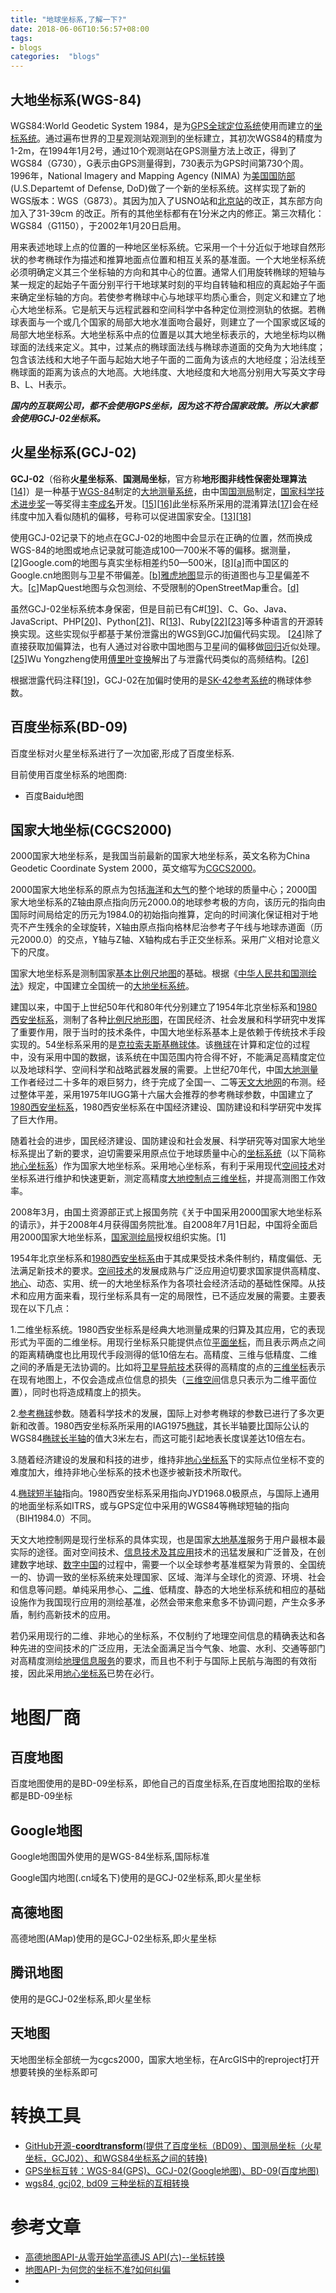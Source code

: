 ```yaml
---
title: "地球坐标系,了解一下?"
date: 2018-06-06T10:56:57+08:00
tags:
- blogs
categories:  "blogs" 
---
```



## 大地坐标系(WGS-84)

WGS84:World Geodetic System 1984，是为[GPS全球定位系统](https://baike.baidu.com/item/GPS%E5%85%A8%E7%90%83%E5%AE%9A%E4%BD%8D%E7%B3%BB%E7%BB%9F)使用而建立的[坐标系统](https://baike.baidu.com/item/%E5%9D%90%E6%A0%87%E7%B3%BB%E7%BB%9F)。通过遍布世界的卫星观测站观测到的坐标建立，其初次WGS84的精度为1-2m，在1994年1月2号，通过10个观测站在GPS测量方法上改正，得到了WGS84（G730），G表示由GPS测量得到，730表示为GPS时间第730个周。1996年，National Imagery and Mapping Agency (NIMA) 为[美国国防部](https://baike.baidu.com/item/%E7%BE%8E%E5%9B%BD%E5%9B%BD%E9%98%B2%E9%83%A8) (U.S.Departemt of Defense, DoD)做了一个新的坐标系统。这样实现了新的WGS版本：WGS（G873）。其因为加入了USNO站和[北京站](https://baike.baidu.com/item/%E5%8C%97%E4%BA%AC%E7%AB%99)的改正，其东部方向加入了31-39cm 的改正。所有的其他坐标都有在1分米之内的修正。第三次精化：WGS84（G1150），于2002年1月20日启用。



用来表述地球上点的位置的一种地区坐标系统。它采用一个十分近似于地球自然形状的参考椭球作为描述和推算地面点位置和相互关系的基准面。一个大地坐标系统必须明确定义其三个坐标轴的方向和其中心的位置。通常人们用旋转椭球的短轴与某一规定的起始子午面分别平行干地球某时刻的平均自转轴和相应的真起始子午面来确定坐标轴的方向。若使参考椭球中心与地球平均质心重合，则定义和建立了地心大地坐标系。它是航天与远程武器和空间科学中各种定位测控测轨的依据。若椭球表面与一个或几个国家的局部大地水准面吻合最好，则建立了一个国家或区域的局部大地坐标系。大地坐标系中点的位置是以其大地坐标表示的，大地坐标均以椭球面的法线来定义。其中，过某点的椭球面法线与椭球赤道面的交角为大地纬度；包含该法线和大地子午面与起始大地子午面的二面角为该点的大地经度；沿法线至椭球面的距离为该点的大地高。大地纬度、大地经度和大地高分别用大写英文字母B、L、H表示。



***国内的互联网公司，都不会使用GPS坐标，因为这不符合国家政策。所以大家都会使用GCJ-02坐标系。***



## 火星坐标系(GCJ-02)

**GCJ-02**（俗称**火星坐标系**、**国测局坐标**，官方称**地形图非线性保密处理算法**[[14\]](https://zh.wikipedia.org/wiki/%E4%B8%AD%E5%8D%8E%E4%BA%BA%E6%B0%91%E5%85%B1%E5%92%8C%E5%9B%BD%E6%B5%8B%E7%BB%98%E9%99%90%E5%88%B6#cite_note-cpc_chengming-14)）是一种基于[WGS-84](https://zh.wikipedia.org/wiki/WGS-84)制定的[大地测量系统](https://zh.wikipedia.org/wiki/%E5%A4%A7%E5%9C%B0%E6%B5%8B%E9%87%8F%E7%B3%BB%E7%BB%9F)，由中国[国测局](https://zh.wikipedia.org/wiki/%E4%B8%AD%E5%8D%8E%E4%BA%BA%E6%B0%91%E5%85%B1%E5%92%8C%E5%9B%BD%E5%9B%BD%E5%AE%B6%E6%B5%8B%E7%BB%98%E5%B1%80)制定，[国家科学技术进步奖](https://zh.wikipedia.org/wiki/%E5%9B%BD%E5%AE%B6%E7%A7%91%E5%AD%A6%E6%8A%80%E6%9C%AF%E8%BF%9B%E6%AD%A5%E5%A5%96)一等奖得主[李成名](https://zh.wikipedia.org/wiki/%E6%9D%8E%E6%88%90%E5%90%8D)开发。[[15\]](https://zh.wikipedia.org/wiki/%E4%B8%AD%E5%8D%8E%E4%BA%BA%E6%B0%91%E5%85%B1%E5%92%8C%E5%9B%BD%E6%B5%8B%E7%BB%98%E9%99%90%E5%88%B6#cite_note-great-leap-15)[[16\]](https://zh.wikipedia.org/wiki/%E4%B8%AD%E5%8D%8E%E4%BA%BA%E6%B0%91%E5%85%B1%E5%92%8C%E5%9B%BD%E6%B5%8B%E7%BB%98%E9%99%90%E5%88%B6#cite_note-16)此坐标系所采用的混淆算法[[17\]](https://zh.wikipedia.org/wiki/%E4%B8%AD%E5%8D%8E%E4%BA%BA%E6%B0%91%E5%85%B1%E5%92%8C%E5%9B%BD%E6%B5%8B%E7%BB%98%E9%99%90%E5%88%B6#cite_note-17)会在经纬度中加入看似随机的偏移，号称可以促进国家安全。[[13\]](https://zh.wikipedia.org/wiki/%E4%B8%AD%E5%8D%8E%E4%BA%BA%E6%B0%91%E5%85%B1%E5%92%8C%E5%9B%BD%E6%B5%8B%E7%BB%98%E9%99%90%E5%88%B6#cite_note-caijun-13)[[18\]](https://zh.wikipedia.org/wiki/%E4%B8%AD%E5%8D%8E%E4%BA%BA%E6%B0%91%E5%85%B1%E5%92%8C%E5%9B%BD%E6%B5%8B%E7%BB%98%E9%99%90%E5%88%B6#cite_note-18)

使用GCJ-02记录下的地点在GCJ-02的地图中会显示在正确的位置，然而换成WGS-84的地图或地点记录就可能造成100—700米不等的偏移。据测量，[[2\]](https://zh.wikipedia.org/wiki/%E4%B8%AD%E5%8D%8E%E4%BA%BA%E6%B0%91%E5%85%B1%E5%92%8C%E5%9B%BD%E6%B5%8B%E7%BB%98%E9%99%90%E5%88%B6#cite_note-JIIDE13-2)Google.com的地图与真实坐标相差约50—500米，[[8\]](https://zh.wikipedia.org/wiki/%E4%B8%AD%E5%8D%8E%E4%BA%BA%E6%B0%91%E5%85%B1%E5%92%8C%E5%9B%BD%E6%B5%8B%E7%BB%98%E9%99%90%E5%88%B6#cite_note-motherboard-8)[[a\]](https://zh.wikipedia.org/wiki/%E4%B8%AD%E5%8D%8E%E4%BA%BA%E6%B0%91%E5%85%B1%E5%92%8C%E5%9B%BD%E6%B5%8B%E7%BB%98%E9%99%90%E5%88%B6#cite_note-19)而中国区的Google.cn地图则与卫星不带偏差。[[b\]](https://zh.wikipedia.org/wiki/%E4%B8%AD%E5%8D%8E%E4%BA%BA%E6%B0%91%E5%85%B1%E5%92%8C%E5%9B%BD%E6%B5%8B%E7%BB%98%E9%99%90%E5%88%B6#cite_note-20)[雅虎地图](https://zh.wikipedia.org/wiki/%E9%9B%85%E8%99%8E%E5%9C%B0%E5%9C%96)显示的街道图也与卫星偏差不大。[[c\]](https://zh.wikipedia.org/wiki/%E4%B8%AD%E5%8D%8E%E4%BA%BA%E6%B0%91%E5%85%B1%E5%92%8C%E5%9B%BD%E6%B5%8B%E7%BB%98%E9%99%90%E5%88%B6#cite_note-yahoo-map-21)MapQuest地图与众包测绘、不受限制的OpenStreetMap重合。[[d\]](https://zh.wikipedia.org/wiki/%E4%B8%AD%E5%8D%8E%E4%BA%BA%E6%B0%91%E5%85%B1%E5%92%8C%E5%9B%BD%E6%B5%8B%E7%BB%98%E9%99%90%E5%88%B6#cite_note-22)

虽然GCJ-02坐标系统本身保密，但是目前已有C#[[19\]](https://zh.wikipedia.org/wiki/%E4%B8%AD%E5%8D%8E%E4%BA%BA%E6%B0%91%E5%85%B1%E5%92%8C%E5%9B%BD%E6%B5%8B%E7%BB%98%E9%99%90%E5%88%B6#cite_note-leak-23)、C、Go、Java、JavaScript、PHP[[20\]](https://zh.wikipedia.org/wiki/%E4%B8%AD%E5%8D%8E%E4%BA%BA%E6%B0%91%E5%85%B1%E5%92%8C%E5%9B%BD%E6%B5%8B%E7%BB%98%E9%99%90%E5%88%B6#cite_note-evil-gh-24)、Python[[21\]](https://zh.wikipedia.org/wiki/%E4%B8%AD%E5%8D%8E%E4%BA%BA%E6%B0%91%E5%85%B1%E5%92%8C%E5%9B%BD%E6%B5%8B%E7%BB%98%E9%99%90%E5%88%B6#cite_note-25)、R[[13\]](https://zh.wikipedia.org/wiki/%E4%B8%AD%E5%8D%8E%E4%BA%BA%E6%B0%91%E5%85%B1%E5%92%8C%E5%9B%BD%E6%B5%8B%E7%BB%98%E9%99%90%E5%88%B6#cite_note-caijun-13)、Ruby[[22\]](https://zh.wikipedia.org/wiki/%E4%B8%AD%E5%8D%8E%E4%BA%BA%E6%B0%91%E5%85%B1%E5%92%8C%E5%9B%BD%E6%B5%8B%E7%BB%98%E9%99%90%E5%88%B6#cite_note-26)[[23\]](https://zh.wikipedia.org/wiki/%E4%B8%AD%E5%8D%8E%E4%BA%BA%E6%B0%91%E5%85%B1%E5%92%8C%E5%9B%BD%E6%B5%8B%E7%BB%98%E9%99%90%E5%88%B6#cite_note-27)等多种语言的开源转换实现。这些实现似乎都基于某份泄露出的WGS到GCJ加偏代码实现。 [[24\]](https://zh.wikipedia.org/wiki/%E4%B8%AD%E5%8D%8E%E4%BA%BA%E6%B0%91%E5%85%B1%E5%92%8C%E5%9B%BD%E6%B5%8B%E7%BB%98%E9%99%90%E5%88%B6#cite_note-28)除了直接获取加偏算法，也有人通过对谷歌中国地图与卫星间的偏移做[回归](https://zh.wikipedia.org/wiki/%E8%BF%B4%E6%AD%B8%E5%88%86%E6%9E%90)近似处理。[[25\]](https://zh.wikipedia.org/wiki/%E4%B8%AD%E5%8D%8E%E4%BA%BA%E6%B0%91%E5%85%B1%E5%92%8C%E5%9B%BD%E6%B5%8B%E7%BB%98%E9%99%90%E5%88%B6#cite_note-guilbot-reg-29)Wu Yongzheng使用[傅里叶变换](https://zh.wikipedia.org/wiki/%E5%82%85%E9%87%8C%E5%8F%B6%E5%8F%98%E6%8D%A2)解出了与泄露代码类似的高频结构。[[26\]](https://zh.wikipedia.org/wiki/%E4%B8%AD%E5%8D%8E%E4%BA%BA%E6%B0%91%E5%85%B1%E5%92%8C%E5%9B%BD%E6%B5%8B%E7%BB%98%E9%99%90%E5%88%B6#cite_note-wu-regression-30)

根据泄露代码注释[[19\]](https://zh.wikipedia.org/wiki/%E4%B8%AD%E5%8D%8E%E4%BA%BA%E6%B0%91%E5%85%B1%E5%92%8C%E5%9B%BD%E6%B5%8B%E7%BB%98%E9%99%90%E5%88%B6#cite_note-leak-23)，GCJ-02在加偏时使用的是[SK-42参考系统](https://zh.wikipedia.org/w/index.php?title=SK-42%E5%8F%82%E8%80%83%E7%B3%BB%E7%BB%9F&action=edit&redlink=1)的椭球体参数。

## 百度坐标系(BD-09)

百度坐标对火星坐标系进行了一次加密,形成了百度坐标系.

目前使用百度坐标系的地图商:

- 百度Baidu地图



## 国家大地坐标(CGCS2000)

2000国家大地坐标系，是我国当前最新的国家大地坐标系，英文名称为China Geodetic Coordinate System 2000，英文缩写为[CGCS2000](https://baike.baidu.com/item/CGCS2000)。

2000国家大地坐标系的原点为包括[海洋](https://baike.baidu.com/item/%E6%B5%B7%E6%B4%8B/523)和[大气](https://baike.baidu.com/item/%E5%A4%A7%E6%B0%94/8378483)的整个地球的质量中心；2000国家大地坐标系的Z轴由原点指向历元2000.0的地球参考极的方向，该历元的指向由国际时间局给定的历元为1984.0的初始指向推算，定向的时间演化保证相对于地壳不产生残余的全球旋转，X轴由原点指向格林尼治参考子午线与地球赤道面（历元2000.0）的交点，Y轴与Z轴、X轴构成右手正交坐标系。采用广义相对论意义下的尺度。

国家大地坐标系是测制国家[基本比例尺地图](https://baike.baidu.com/item/%E5%9F%BA%E6%9C%AC%E6%AF%94%E4%BE%8B%E5%B0%BA%E5%9C%B0%E5%9B%BE)的基础。根据《[中华人民共和国测绘法](https://baike.baidu.com/item/%E4%B8%AD%E5%8D%8E%E4%BA%BA%E6%B0%91%E5%85%B1%E5%92%8C%E5%9B%BD%E6%B5%8B%E7%BB%98%E6%B3%95)》规定，中国建立全国统一的[大地坐标系统](https://baike.baidu.com/item/%E5%A4%A7%E5%9C%B0%E5%9D%90%E6%A0%87%E7%B3%BB%E7%BB%9F)。

建国以来，中国于上世纪50年代和80年代分别建立了1954年北京坐标系和[1980西安坐标系](https://baike.baidu.com/item/1980%E8%A5%BF%E5%AE%89%E5%9D%90%E6%A0%87%E7%B3%BB)，测制了各种[比例尺地形图](https://baike.baidu.com/item/%E6%AF%94%E4%BE%8B%E5%B0%BA%E5%9C%B0%E5%BD%A2%E5%9B%BE)，在国民经济、社会发展和科学研究中发挥了重要作用，限于当时的技术条件，中国大地坐标系基本上是依赖于传统技术手段实现的。54坐标系采用的是[克拉索夫斯基](https://baike.baidu.com/item/%E5%85%8B%E6%8B%89%E7%B4%A2%E5%A4%AB%E6%96%AF%E5%9F%BA)[椭球体](https://baike.baidu.com/item/%E6%A4%AD%E7%90%83%E4%BD%93)。该[椭球](https://baike.baidu.com/item/%E6%A4%AD%E7%90%83)在计算和定位的过程中，没有采用中国的数据，该系统在中国范围内符合得不好，不能满足高精度定位以及地球科学、空间科学和战略武器发展的需要。上世纪70年代，中国[大地测量](https://baike.baidu.com/item/%E5%A4%A7%E5%9C%B0%E6%B5%8B%E9%87%8F)工作者经过二十多年的艰巨努力，终于完成了全国一、二等[天文大地网](https://baike.baidu.com/item/%E5%A4%A9%E6%96%87%E5%A4%A7%E5%9C%B0%E7%BD%91)的布测。经过整体平差，采用1975年IUGG第十六届大会推荐的参考椭球参数，中国建立了[1980西安坐标系](https://baike.baidu.com/item/1980%E8%A5%BF%E5%AE%89%E5%9D%90%E6%A0%87%E7%B3%BB)，1980西安坐标系在中国经济建设、国防建设和科学研究中发挥了巨大作用。

随着社会的进步，国民经济建设、国防建设和社会发展、科学研究等对国家大地坐标系提出了新的要求，迫切需要采用原点位于地球质量中心的[坐标系统](https://baike.baidu.com/item/%E5%9D%90%E6%A0%87%E7%B3%BB%E7%BB%9F)（以下简称[地心坐标系](https://baike.baidu.com/item/%E5%9C%B0%E5%BF%83%E5%9D%90%E6%A0%87%E7%B3%BB)）作为国家大地坐标系。采用地心坐标系，有利于采用现代[空间技术](https://baike.baidu.com/item/%E7%A9%BA%E9%97%B4%E6%8A%80%E6%9C%AF)对坐标系进行维护和快速更新，测定高精度[大地控制点](https://baike.baidu.com/item/%E5%A4%A7%E5%9C%B0%E6%8E%A7%E5%88%B6%E7%82%B9)[三维坐标](https://baike.baidu.com/item/%E4%B8%89%E7%BB%B4%E5%9D%90%E6%A0%87)，并提高测图工作效率。

2008年3月，由国土资源部正式上报国务院《关于中国采用2000国家大地坐标系的请示》，并于2008年4月获得国务院批准。自2008年7月1日起，中国将全面启用2000国家大地坐标系，[国家测绘局](https://baike.baidu.com/item/%E5%9B%BD%E5%AE%B6%E6%B5%8B%E7%BB%98%E5%B1%80)授权组织实施。[1][ ]()



1954年北京坐标系和[1980西安坐标系](https://baike.baidu.com/item/1980%E8%A5%BF%E5%AE%89%E5%9D%90%E6%A0%87%E7%B3%BB)由于其成果受技术条件制约，精度偏低、无法满足新技术的要求。[空间技术](https://baike.baidu.com/item/%E7%A9%BA%E9%97%B4%E6%8A%80%E6%9C%AF)的发展成熟与广泛应用迫切要求国家提供高精度、[地心](https://baike.baidu.com/item/%E5%9C%B0%E5%BF%83)、动态、实用、统一的大地坐标系作为各项社会经济活动的基础性保障。从技术和应用方面来看，现行坐标系具有一定的局限性，已不适应发展的需要。主要表现在以下几点：

1.二维坐标系统。1980西安坐标系是经典大地测量成果的归算及其应用，它的表现形式为平面的二维坐标。用现行坐标系只能提供点位[平面坐标](https://baike.baidu.com/item/%E5%B9%B3%E9%9D%A2%E5%9D%90%E6%A0%87)，而且表示两点之间的距离精确度也比用现代手段测得的低10倍左右。高精度、三维与低精度、二维之间的矛盾是无法协调的。比如将[卫星导航技术](https://baike.baidu.com/item/%E5%8D%AB%E6%98%9F%E5%AF%BC%E8%88%AA%E6%8A%80%E6%9C%AF)获得的高精度的点的[三维坐标](https://baike.baidu.com/item/%E4%B8%89%E7%BB%B4%E5%9D%90%E6%A0%87)表示在现有地图上，不仅会造成点位信息的损失（[三维空间](https://baike.baidu.com/item/%E4%B8%89%E7%BB%B4%E7%A9%BA%E9%97%B4)信息只表示为二维平面位置），同时也将造成精度上的损失。

2.[参考椭球](https://baike.baidu.com/item/%E5%8F%82%E8%80%83%E6%A4%AD%E7%90%83)参数。随着科学技术的发展，国际上对参考椭球的参数已进行了多次更新和改善。1980西安坐标系所采用的IAG1975[椭球](https://baike.baidu.com/item/%E6%A4%AD%E7%90%83)，其长半轴要比国际公认的WGS84[椭球长半轴](https://baike.baidu.com/item/%E6%A4%AD%E7%90%83%E9%95%BF%E5%8D%8A%E8%BD%B4)的值大3米左右，而这可能引起地表长度误差达10倍左右。

3.随着经济建设的发展和科技的进步，维持非[地心坐标系](https://baike.baidu.com/item/%E5%9C%B0%E5%BF%83%E5%9D%90%E6%A0%87%E7%B3%BB)下的实际点位坐标不变的难度加大，维持非地心坐标系的技术也逐步被新技术所取代。

4.[椭球短半轴](https://baike.baidu.com/item/%E6%A4%AD%E7%90%83%E7%9F%AD%E5%8D%8A%E8%BD%B4)指向。1980西安坐标系采用指向JYD1968.0极原点，与国际上通用的地面坐标系如ITRS，或与GPS定位中采用的WGS84等椭球短轴的指向（BIH1984.0）不同。

天文大地控制网是现行坐标系的具体实现，也是国家[大地基准](https://baike.baidu.com/item/%E5%A4%A7%E5%9C%B0%E5%9F%BA%E5%87%86)服务于用户最根本最实际的途径。面对空间技术、[信息技术及其应用](https://baike.baidu.com/item/%E4%BF%A1%E6%81%AF%E6%8A%80%E6%9C%AF%E5%8F%8A%E5%85%B6%E5%BA%94%E7%94%A8)技术的迅猛发展和广泛普及，在创建数字地球、[数字中国](https://baike.baidu.com/item/%E6%95%B0%E5%AD%97%E4%B8%AD%E5%9B%BD)的过程中，需要一个以全球参考基准框架为背景的、全国统一的、协调一致的坐标系统来处理国家、区域、海洋与全球化的资源、环境、社会和信息等问题。单纯采用参心、[二维](https://baike.baidu.com/item/%E4%BA%8C%E7%BB%B4)、低精度、静态的大地坐标系统和相应的基础设施作为我国现行应用的测绘基准，必然会带来愈来愈多不协调问题，产生众多矛盾，制约高新技术的应用。

若仍采用现行的二维、非地心的坐标系，不仅制约了地理空间信息的精确表达和各种先进的空间技术的广泛应用，无法全面满足当今气象、地震、水利、交通等部门对高精度测绘[地理信息服务](https://baike.baidu.com/item/%E5%9C%B0%E7%90%86%E4%BF%A1%E6%81%AF%E6%9C%8D%E5%8A%A1)的要求，而且也不利于与国际上民航与海图的有效衔接，因此采用[地心坐标系](https://baike.baidu.com/item/%E5%9C%B0%E5%BF%83%E5%9D%90%E6%A0%87%E7%B3%BB)已势在必行。



# 地图厂商

## 百度地图

百度地图使用的是BD-09坐标系，即他自己的百度坐标系,在百度地图拾取的坐标都是BD-09坐标



## Google地图

Google地图国外使用的是WGS-84坐标系,国际标准

Google国内地图(.cn域名下)使用的是GCJ-02坐标系,即火星坐标



## 高德地图

高德地图(AMap)使用的是GCJ-02坐标系,即火星坐标



## 腾讯地图

使用的是GCJ-02坐标系,即火星坐标



## 天地图

天地图坐标全部统一为cgcs2000，国家大地坐标，在ArcGIS中的reproject打开想要转换的坐标系即可



# 转换工具

- [GitHub开源-**coordtransform**(提供了百度坐标（BD09）、国测局坐标（火星坐标，GCJ02）、和WGS84坐标系之间的转换)](https://github.com/wandergis/coordtransform)
- [GPS坐标互转：WGS-84(GPS)、GCJ-02(Google地图)、BD-09(百度地图)](https://www.oschina.net/code/snippet_260395_39205)
- [wgs84, gcj02, bd09 三种坐标的互相转换](https://gist.github.com/jp1017/71bd0976287ce163c11a7cb963b04dd8)



# 参考文章

- [高德地图API-从零开始学高德JS API(六)--坐标转换](http://www.cnblogs.com/milkmap/p/3768379.html)
- [地图API-为何您的坐标不准?如何纠偏](http://www.cnblogs.com/milkmap/p/3627940.html)
- ​




